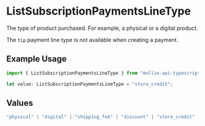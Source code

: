 # ListSubscriptionPaymentsLineType

The type of product purchased. For example, a physical or a digital product.

The `tip` payment line type is not available when creating a payment.

## Example Usage

```typescript
import { ListSubscriptionPaymentsLineType } from "mollie-api-typescript/models/operations";

let value: ListSubscriptionPaymentsLineType = "store_credit";
```

## Values

```typescript
"physical" | "digital" | "shipping_fee" | "discount" | "store_credit" | "gift_card" | "surcharge" | "tip"
```